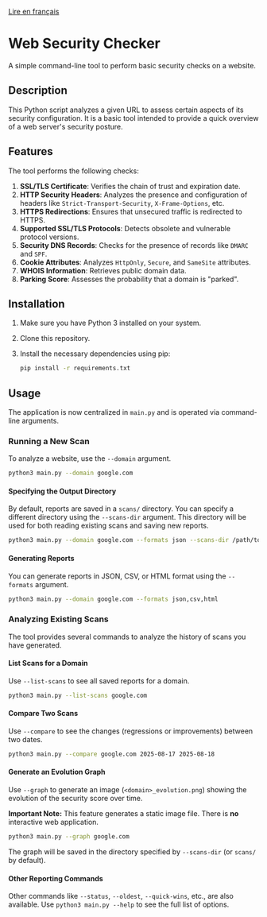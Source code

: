 [Lire en français](README.md)

# Web Security Checker

A simple command-line tool to perform basic security checks on a website.

## Description

This Python script analyzes a given URL to assess certain aspects of its security configuration. It is a basic tool intended to provide a quick overview of a web server's security posture.

## Features

The tool performs the following checks:

1.  **SSL/TLS Certificate**: Verifies the chain of trust and expiration date.
2.  **HTTP Security Headers**: Analyzes the presence and configuration of headers like `Strict-Transport-Security`, `X-Frame-Options`, etc.
3.  **HTTPS Redirections**: Ensures that unsecured traffic is redirected to HTTPS.
4.  **Supported SSL/TLS Protocols**: Detects obsolete and vulnerable protocol versions.
5.  **Security DNS Records**: Checks for the presence of records like `DMARC` and `SPF`.
6.  **Cookie Attributes**: Analyzes `HttpOnly`, `Secure`, and `SameSite` attributes.
7.  **WHOIS Information**: Retrieves public domain data.
8.  **Parking Score**: Assesses the probability that a domain is "parked".

## Installation

1.  Make sure you have Python 3 installed on your system.
2.  Clone this repository.
3.  Install the necessary dependencies using pip:

    ```bash
    pip install -r requirements.txt
    ```

## Usage

The application is now centralized in `main.py` and is operated via command-line arguments.

### Running a New Scan

To analyze a website, use the `--domain` argument.

```bash
python3 main.py --domain google.com
```

#### Specifying the Output Directory

By default, reports are saved in a `scans/` directory. You can specify a different directory using the `--scans-dir` argument. This directory will be used for both reading existing scans and saving new reports.

```bash
python3 main.py --domain google.com --formats json --scans-dir /path/to/my/reports
```

#### Generating Reports

You can generate reports in JSON, CSV, or HTML format using the `--formats` argument.

```bash
python3 main.py --domain google.com --formats json,csv,html
```

### Analyzing Existing Scans

The tool provides several commands to analyze the history of scans you have generated.

#### List Scans for a Domain

Use `--list-scans` to see all saved reports for a domain.

```bash
python3 main.py --list-scans google.com
```

#### Compare Two Scans

Use `--compare` to see the changes (regressions or improvements) between two dates.

```bash
python3 main.py --compare google.com 2025-08-17 2025-08-18
```

#### Generate an Evolution Graph

Use `--graph` to generate an image (`<domain>_evolution.png`) showing the evolution of the security score over time.

**Important Note:** This feature generates a static image file. There is **no** interactive web application.

```bash
python3 main.py --graph google.com
```

The graph will be saved in the directory specified by `--scans-dir` (or `scans/` by default).

#### Other Reporting Commands

Other commands like `--status`, `--oldest`, `--quick-wins`, etc., are also available. Use `python3 main.py --help` to see the full list of options.
